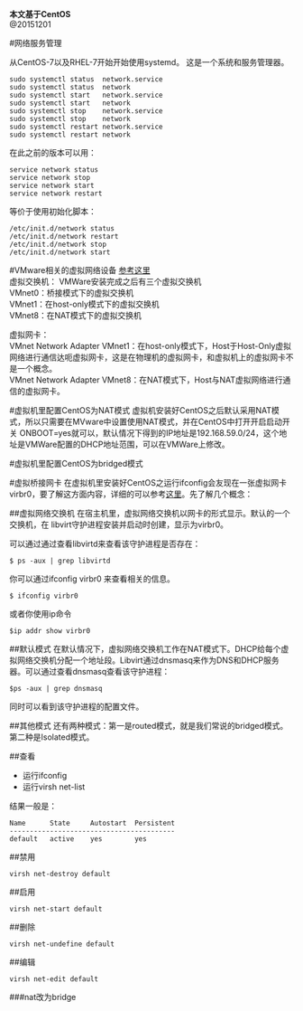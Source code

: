 **本文基于CentOS**  
@20151201

#网络服务管理

从CentOS-7以及RHEL-7开始开始使用systemd。
这是一个系统和服务管理器。

	sudo systemctl status  network.service
    sudo systemctl status  network
	sudo systemctl start   network.service
    sudo systemctl start   network
    sudo systemctl stop    network.service
    sudo systemctl stop    network
    sudo systemctl restart network.service
    sudo systemctl restart network

在此之前的版本可以用：

    service network status
	service network stop
	service network start
	service network restart

等价于使用初始化脚本：

	/etc/init.d/network status
	/etc/init.d/network restart
	/etc/init.d/network stop
	/etc/init.d/network start


#VMware相关的虚拟网络设备
[参考这里](http://blog.csdn.net/lwbeyond/article/details/7648509)  
虚拟交换机： 
VMWare安装完成之后有三个虚拟交换机   
VMnet0：桥接模式下的虚拟交换机  
VMnet1：在host-only模式下的虚拟交换机  
VMnet8：在NAT模式下的虚拟交换机  

虚拟网卡：  
VMnet Network Adapter VMnet1：在host-only模式下，Host于Host-Only虚拟网络进行通信达呃虚拟网卡，这是在物理机的虚拟网卡，和虚拟机上的虚拟网卡不是一个概念。  
VMnet Network Adapter VMnet8：在NAT模式下，Host与NAT虚拟网络进行通信的虚拟网卡。


#虚拟机里配置CentOS为NAT模式
虚拟机安装好CentOS之后默认采用NAT模式，所以只需要在MVware中设置使用NAT模式，并在CentOS中打开开启启动开关 ONBOOT=yes就可以，默认情况下得到的IP地址是192.168.59.0/24，这个地址是VMWare配置的DHCP地址范围，可以在VMWare上修改。


#虚拟机里配置CentOS为bridged模式

#虚拟桥接网卡
在虚拟机里安装好CentOS之运行ifconfig会友现在一张虚拟网卡virbr0，要了解这方面内容，详细的可以参考[这里](http://wiki.libvirt.org/page/VirtualNetworking)。先了解几个概念：

##虚拟网络交换机
在宿主机里，虚拟网络交换机以网卡的形式显示。默认的一个交换机，在
libvirt守护进程安装并启动时创建，显示为virbr0。

可以通过通过查看libvirtd来查看该守护进程是否存在：

	$ ps -aux | grep libvirtd

你可以通过ifconfig virbr0 来查看相关的信息。
 	
	$ ifconfig virbr0

或者你使用ip命令
	
	$ip addr show virbr0

##默认模式
在默认情况下，虚拟网络交换机工作在NAT模式下。DHCP给每个虚拟网络交换机分配一个地址段。Libvirt通过dnsmasq来作为DNS和DHCP服务器。可以通过查看dnsmasq查看该守护进程：

	$ps -aux | grep dnsmasq

同时可以看到该守护进程的配置文件。	

##其他模式
还有两种模式：第一是routed模式，就是我们常说的bridged模式。第二种是Isolated模式。

##查看
 
* 运行ifconfig  
* 运行virsh net-list

结果一般是：

	Name      State     Autostart  Persistent
	-----------------------------------------
	default   active    yes        yes  

##禁用

	virsh net-destroy default

##启用

	virsh net-start default

##删除

	virsh net-undefine default

##编辑

	virsh net-edit default

###nat改为bridge
